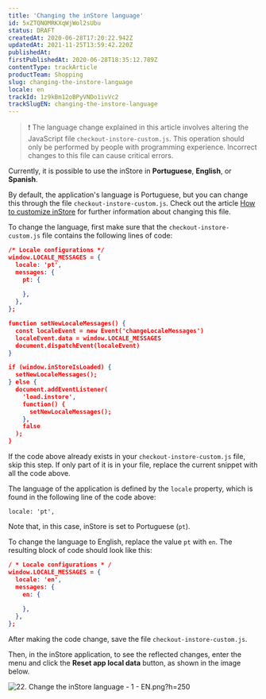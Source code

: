 ```yaml
---
title: 'Changing the inStore language'
id: 5xZTQNOMRKXqWjWol2sUbu
status: DRAFT
createdAt: 2020-06-28T17:20:22.942Z
updatedAt: 2021-11-25T13:59:42.220Z
publishedAt: 
firstPublishedAt: 2020-06-28T18:35:12.789Z
contentType: trackArticle
productTeam: Shopping
slug: changing-the-instore-language
locale: en
trackId: 1z9kBm12oBPyVNDo1ivVc2
trackSlugEN: changing-the-instore-language
---
```


>❗ The language change explained in this article involves altering the JavaScript file `checkout-instore-custom.js`. This operation should only be performed by people with programming experience. Incorrect changes to this file can cause critical errors.

Currently, it is possible to use the inStore in __Portuguese__, __English__, or __Spanish__.

By default, the application's language is Portuguese, but you can change this through the file `checkout-instore-custom.js`. Check out the article [How to customize inStore](https://help.vtex.com/en/tracks/instore-customizacoes--1z9kBm12oBPyVNDo1ivVc2) for further information about changing this file.

To change the language, first make sure that the `checkout-instore-custom.js` file contains the following lines of code:

```json
/* Locale configurations */
window.LOCALE_MESSAGES = {
  locale: 'pt',
  messages: {
    pt: {
     
    },
  },
};

function setNewLocaleMessages() {
  const localeEvent = new Event('changeLocaleMessages')
  localeEvent.data = window.LOCALE_MESSAGES
  document.dispatchEvent(localeEvent)
}

if (window.inStoreIsLoaded) {
  setNewLocaleMessages();
} else {
  document.addEventListener(
    'load.instore',
    function() {
      setNewLocaleMessages();
    },
    false
  );
}
```

If the code above already exists in your `checkout-instore-custom.js` file, skip this step. If only part of it is in your file, replace the current snippet with all the code above.

The language of the application is defined by the `locale` property, which is found in the following line of the code above:

`locale: 'pt',`
     
Note that, in this case, inStore is set to Portuguese (`pt`).

To change the language to English, replace the value `pt` with `en`. The resulting block of code should look like this:

```json
/ * Locale configurations * /
window.LOCALE_MESSAGES = {
  locale: 'en',
  messages: {
    en: {
     
    },
  },
};
```

After making the code change, save the file `checkout-instore-custom.js`.

Then, in the inStore application, to see the reflected changes, enter the menu and click the __Reset app local data__ button, as shown in the image below.

![22. Change the inStore language - 1 - EN.png?h=250](https://images.ctfassets.net/alneenqid6w5/7qVSATLXP6DBktXwwWsE0H/72515ce67429eaf6334a3cd1288e3884/22._Change_the_inStore_language_-_1_-_EN.png_h_250)
